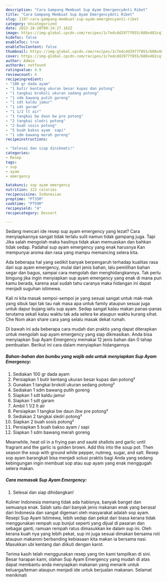 ```yaml
---
description: "Cara Gampang Membuat Sup Ayam EmergencyAnti Ribet"
title: "Cara Gampang Membuat Sup Ayam EmergencyAnti Ribet"
slug: 1197-cara-gampang-membuat-sup-ayam-emergencyanti-ribet
category: Uncategorized
date: 2022-10-20T00:14:27.162Z
image: https://img-global.cpcdn.com/recipes/1c7edcdd2977f855/680x482cq70/sup-ayam-emergency-foto-resep-utama.jpg
hideToc: false
enableToc: true
enableTocContent: false
thumbnail: https://img-global.cpcdn.com/recipes/1c7edcdd2977f855/680x482cq70/sup-ayam-emergency-foto-resep-utama.jpg
cover: https://img-global.cpcdn.com/recipes/1c7edcdd2977f855/680x482cq70/sup-ayam-emergency-foto-resep-utama.jpg
author: Admin
authorAv: notfound
ratingvalue: 4.9
reviewcount: 4
recipeingredient:
- "100 gr dada ayam"
- "1 butir kentang ukuran besar kupas dan potong"
- "1 tangkai brokoli ukuran sedang potong"
- "1 sdm bawang putih goreng"
- "1 sdt kaldu jamur"
- "1 sdt garam"
- "1 1/2 lt air"
- "1 tangkai bw daun bw pre potong"
- "2 tangkai sledri potong"
- "2 buah sosis potong"
- "5 buah bakso ayam  sapi"
- "1 sdm bawang merah goreng"
recipeinstructions:

- "Selesai dan siap dinikmati!"
categories:
- Resep
tags:
- sup
- ayam
- emergency

katakunci: sup ayam emergency 
nutrition: 123 calories
recipecuisine: Indonesian
preptime: "PT35M"
cooktime: "PT59M"
recipeyield: "4"
recipecategory: Dessert

---
```



Sedang mencari ide resep sup ayam emergency yang lezat? Cara menyiapkannya sangat tidak terlalu sulit namun tidak gampang juga. Tapi Jika salah mengolah maka hasilnya tidak akan memuaskan dan bahkan tidak sedap. Padahal sup ayam emergency yang enak harusnya Kan mempunyai aroma dan rasa yang mampu memancing selera kita.


Ada beberapa hal yang sedikit banyak berpengaruh terhadap kualitas rasa dari sup ayam emergency, mulai dari jenis bahan, lalu pemilihan bahan segar dan bagus, sampai cara mengolah dan menghidangkannya. Tak perlu bingung jika ingin menyiapkan sup ayam emergency yang enak di mana pun kamu berada, karena asal sudah tahu caranya maka hidangan ini dapat menjadi suguhan istimewa.

Kali ni kita masak sempoi-sempoi je yang sesuai sangat untuk mak-mak yang sibuk tapi tak tau nak masa apa untuk family ataupun sesuai juga untuk dapur bujang iaitu sup ayam. Sedap sangat kalau makan panas-panas terutama sekali kalau waktu tak ada selera ke ataupun waktu kurang sihat. Che Nom akan share cara yang selalu masak dekat rumah.


Di bawah ini ada beberapa cara mudah dan praktis yang dapat diterapkan untuk mengolah sup ayam emergency yang siap dikreasikan. Anda bisa menyiapkan Sup Ayam Emergency memakai 12 jenis bahan dan 0 tahap pembuatan. Berikut ini cara dalam menyiapkan hidangannya.

<!--inarticleads1-->

##### Bahan-bahan dan bumbu yang wajib ada untuk menyiapkan Sup Ayam Emergency:

1. Sediakan 100 gr dada ayam
1. Persiapkan 1 butir kentang ukuran besar kupas dan potong²
1. Gunakan 1 tangkai brokoli ukuran sedang potong²
1. Sediakan 1 sdm bawang putih goreng
1. Siapkan 1 sdt kaldu jamur
1. Siapkan 1 sdt garam
1. Ambil 1 1/2 lt air
1. Persiapkan 1 tangkai bw daun /bw pre potong²
1. Sediakan 2 tangkai sledri potong²
1. Siapkan 2 buah sosis potong²
1. Persiapkan 5 buah bakso ayam / sapi
1. Siapkan 1 sdm bawang merah goreng


Meanwhile, heat oil in a frying pan and sauté shallots and garlic until fragrant and the garlic is golden brown. Add this into the soup pot. Then season the soup with ground white pepper, nutmeg, sugar, and salt. Resep sop ayam barangkali bisa menjadi solusi praktis bagi Anda yang sedang kebingungan ingin membuat sop atau sup ayam yang enak menggugah selera makan. 

<!--inarticleads2-->

##### Cara memasak Sup Ayam Emergency:


1. Selesai dan siap dihidangkan!

Kuliner Indonesia memang tidak ada habisnya, banyak banget dan semuanya enak. Salah satu dari banyak jenis makanan enak yang berasal dari Indonesia dan sangat digemari oleh masyarakat adalah sop ayam. Resepi Sup Ayam Istimewa, lebih sedap dan pekat dari biasa kerana tidak menggunakan rempah sup bunjut seperti yang dijual di pasaran dan sebagai ganti, ramuan rempah ratus dimasukkan ke dalam sup ini. Oleh kerana kuah nya yang lebih pekat, sup ini juga sesuai dimakan bersama roti ataupun makaroni berbanding kebiasaan kita makan ia bersama nasi. Masukkan ubi kentang dan diikuti dengan karot. 

Terima kasih telah menggunakan resep yang tim kami tampilkan di sini. Besar harapan kami, olahan Sup Ayam Emergency yang mudah di atas dapat membantu anda menyiapkan makanan yang menarik untuk keluarga/teman ataupun menjadi ide untuk berjualan makanan. Selamat menikmati
